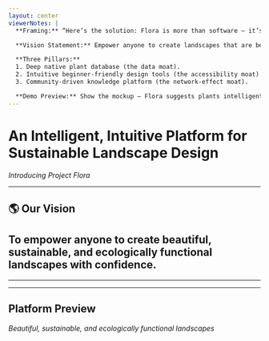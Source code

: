 ```yaml
---
layout: center
viewerNotes: |
  **Framing:** “Here’s the solution: Flora is more than software — it’s a platform. Intelligent, intuitive, and sustainable.”

  **Vision Statement:** Empower anyone to create landscapes that are beautiful, sustainable, and ecologically functional, with confidence.

  **Three Pillars:**  
  1. Deep native plant database (the data moat).  
  2. Intuitive beginner-friendly design tools (the accessibility moat).  
  3. Community-driven knowledge platform (the network-effect moat).

  **Demo Preview:** Show the mockup — Flora suggests plants intelligently, integrates design + data, and feels effortless to use.
---
```


# An Intelligent, Intuitive Platform for Sustainable Landscape Design

_Introducing Project Flora_

---

## 🌎 Our Vision

<div class="card text-center">
  <h2>To empower <strong>anyone</strong> to create beautiful, sustainable, and ecologically functional landscapes with <strong>confidence</strong>.</h2>
</div>

---

<ThreePillars />

---

## Platform Preview

<div class="text-center">
  <PlatformMockup width="700px" />
  <p style="margin-top:1rem;color:var(--muted);font-style:italic"><em>Beautiful, sustainable, and ecologically functional landscapes</em></p>
</div>
